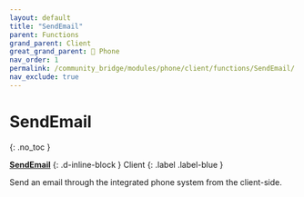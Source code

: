 ```yaml
---
layout: default
title: "SendEmail"
parent: Functions
grand_parent: Client
great_grand_parent: 📱 Phone
nav_order: 1
permalink: /community_bridge/modules/phone/client/functions/SendEmail/
nav_exclude: true
---
```


# SendEmail
{: .no_toc }

**[SendEmail](SendEmail.md)**
{: .d-inline-block }
Client
{: .label .label-blue }

Send an email through the integrated phone system from the client-side.